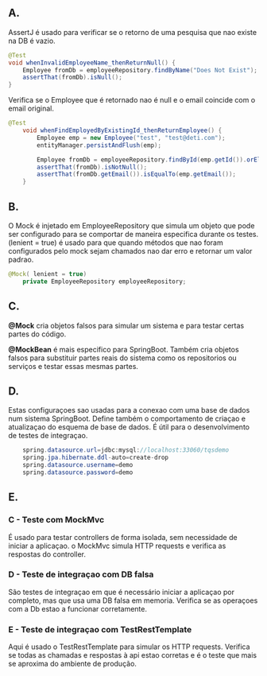 ## A.

AssertJ é usado para verificar se o retorno de uma pesquisa que nao existe na DB é vazio.

```java
@Test
void whenInvalidEmployeeName_thenReturnNull() {
    Employee fromDb = employeeRepository.findByName("Does Not Exist");
    assertThat(fromDb).isNull();
}
```

Verifica se o Employee que é retornado nao é null e o email coincide com o email original.

```java
@Test
    void whenFindEmployedByExistingId_thenReturnEmployee() {
        Employee emp = new Employee("test", "test@deti.com");
        entityManager.persistAndFlush(emp);

        Employee fromDb = employeeRepository.findById(emp.getId()).orElse(null);
        assertThat(fromDb).isNotNull();
        assertThat(fromDb.getEmail()).isEqualTo(emp.getEmail());
    }
```

## B.

O Mock é injetado em  EmployeeRepository que simula um objeto que pode ser configurado para se comportar de maneira especifica durante os testes.  
(lenient = true) é usado para que quando métodos que nao foram configurados pelo mock sejam chamados nao dar erro e retornar um valor padrao.

```java
@Mock( lenient = true)
    private EmployeeRepository employeeRepository;
```


## C. 

**@Mock** cria objetos falsos para simular um sistema e para testar certas partes do código.

**@MockBean** é mais especifico para SpringBoot. Também cria objetos falsos para substituir partes reais do sistema como os repositorios ou serviços e testar essas mesmas partes.

## D.

Estas configuraçoes sao usadas para a conexao com uma base de dados num sistema SpringBoot. Define também o comportamento de criaçao e atualizaçao do esquema de base de dados.
É útil para o desenvolvimento de testes de integraçao.

```java
    spring.datasource.url=jdbc:mysql://localhost:33060/tqsdemo
    spring.jpa.hibernate.ddl-auto=create-drop
    spring.datasource.username=demo
    spring.datasource.password=demo
```


## E.

### C - Teste com MockMvc

É usado para testar controllers de forma isolada, sem necessidade de iniciar a aplicaçao. o MockMvc simula HTTP requests e verifica as respostas do controller.

### D - Teste de integraçao com DB falsa

São testes de integraçao em que é necessário iniciar a aplicaçao por completo, mas que usa uma DB falsa em memoria. Verifica se as operaçoes com a Db estao a funcionar corretamente.

### E - Teste de integraçao com TestRestTemplate

Aqui é usado o TestRestTemplate para simular os HTTP requests. Verifica se todas as chamadas e respostas à api estao corretas e é o teste que mais se aproxima do ambiente de produção.



